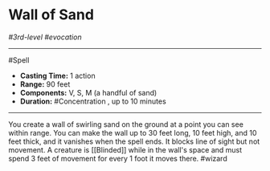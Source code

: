 # Wall of Sand
*#3rd-level #evocation*
___ 
#Spell
- **Casting Time:** 1 action
- **Range:** 90 feet
- **Components:** V, S, M (a handful of sand)
- **Duration:** #Concentration , up to 10 minutes
---
You create a wall of swirling sand on the ground at a point you can see within range. You can make the wall up to 30 feet long, 10 feet high, and 10 feet thick, and it vanishes when the spell ends. It blocks line of sight but not movement. A creature is [[Blinded]] while in the wall's space and must spend 3 feet of movement for every 1 foot it moves there.
#wizard